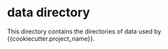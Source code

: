 # data directory

This directory contains the directories of data used by {{cookiecutter.project_name}}.
